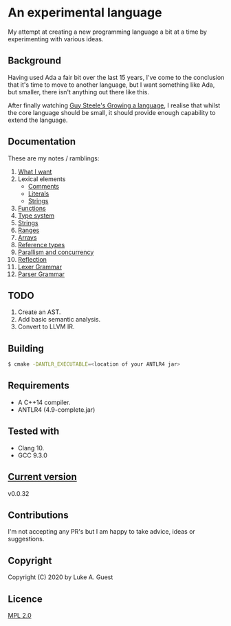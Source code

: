 # An experimental language

My attempt at creating a new programming language a bit at a time by experimenting with various ideas.

## Background

Having used Ada a fair bit over the last 15 years, I've come to the conclusion that it's time to move to another language, but I want something like Ada, but smaller, there isn't anything out there like this.

After finally watching [Guy Steele's Growing a language](https://youtu.be/_ahvzDzKdB0), I realise that whilst the core language should be small, it should provide enough capability to extend the language.

## Documentation

These are my notes / ramblings:

1. [What I want](./docs/notes/what-i-want.md)
2. Lexical elements
   * [Comments](./docs/notes/lexical-elements/comments.md)
   * [Literals](./docs/notes/lexical-elements/literals.md)
   * [Strings](./docs/notes/lexical-elements/textual-data.md)
3. [Functions](./docs/notes/functions.md)
4. [Type system](./docs/notes/type-system.md)
5. [Strings](./docs/notes/strings.md)
6. [Ranges](./docs/notes/ranges.md)
7. [Arrays](./docs/notes/arrays.md)
8. [Reference types](./docs/notes/reference-types.md)
9. [Parallism and concurrency](/docs/notes/parallelism-concurrency.md)
10. [Reflection](./docs/notes/reflection.md)
11. [Lexer Grammar](./src/ExperimentalLexer.g4)
12. [Parser Grammar](./src/ExperimentalParser.g4)

## TODO

1. Create an AST.
2. Add basic semantic analysis.
3. Convert to LLVM IR.

## Building

```bash
$ cmake -DANTLR_EXECUTABLE=<location of your ANTLR4 jar>
```

## Requirements

* A C++14 compiler.
* ANTLR4 (4.9-complete.jar)

## Tested with

* Clang 10.
* GCC 9.3.0

## [Current version](http://www.semver.org)

v0.0.32

## Contributions

I'm not accepting any PR's but I am happy to take advice, ideas or suggestions.

## Copyright

Copyright (C) 2020 by Luke A. Guest

## Licence

[MPL 2.0](./LICENCE.txt)
